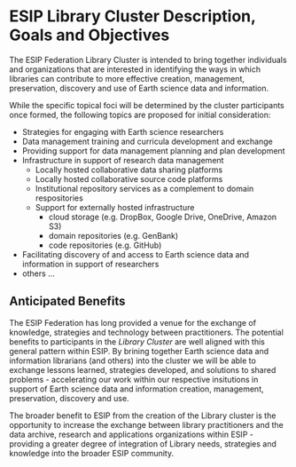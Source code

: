 # ESIP Library Cluster Description, Goals and Objectives

The ESIP Federation Library Cluster is intended to bring together individuals and organizations that are interested in identifying the ways in which libraries can contribute to more effective creation, management, preservation, discovery and use of Earth science data and information.

While the specific topical foci will be determined by the cluster participants once formed, the following topics are proposed for initial consideration:

* Strategies for engaging with Earth science researchers 
* Data management training and curricula development and exchange
* Providing support for data management planning and plan development
* Infrastructure in support of research data management
  * Locally hosted collaborative data sharing platforms
  * Locally hosted collaborative source code platforms
  * Institutional repository services as a complement to domain respositories
  * Support for externally hosted infrastructure
    * cloud storage (e.g. DropBox, Google Drive, OneDrive, Amazon S3)
    * domain repositories (e.g. GenBank)
    * code repositories (e.g. GitHub)
* Facilitating discovery of and access to Earth science data and information in support of researchers
* others ...

## Anticipated Benefits

The ESIP Federation has long provided a venue for the exchange of knowledge, strategies and technology between practitioners. The potential benefits to participants in the *Library Cluster* are well aligned with this general pattern within ESIP. By brining together Earth science data and information librarians (and others) into the cluster we will be able to exchange lessons learned, strategies developed, and solutions to shared problems - accelerating our work within our respective insitutions in support of Earth science data and information creation, management, preservation, discovery and use. 

The broader benefit to ESIP from the creation of the Library cluster is the opportunity to increase the exchange between library practitioners and the data archive, research and applications organizations within ESIP - providing a greater degree of integration of Library needs, strategies and knowledge into the broader ESIP community. 
